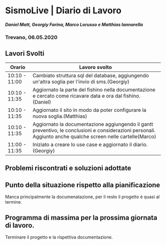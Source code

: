 # SismoLive | Diario di Lavoro
##### Daniel Matt, Georgiy Farina, Marco Lorusso e Matthias Iannarella
### Trevano,  06.05.2020

## Lavori Svolti
|Orario          |Lavoro svolto                 |
|--------------  |------------------------------|
|10:10 - 11:00    | Cambiato struttura sql del database, aggiungendo un'altra soglia per l'invio di sms.(Georgiy)|
|10:10 - 11:35    | Aggiornato la parte del fishino nella documentazione e cercato come ricavare data e ora dal fishino.(Daniel)|
|10:10 - 11:35    | Aggiornato il sito in modo da poter configurare la nuova soglia.(Matthias)|
|10:10 - 11:35    | Aggiornato la documentazione aggiungendo il gantt preventivo, le conclusioni e considerazioni personali. Aggiunto anche qualche screen nelle cartelle(Marco)|
|11:00 - 11:35    | Iniziato a creare lo use case e aggiornato il diario.(Georgiy)|


##  Problemi riscontrati e soluzioni adottate

##  Punto della situazione rispetto alla pianificazione
Manca principalmente la documenatazione, per il resto il progetto è quasi al termine.

## Programma di massima per la prossima giornata di lavoro.
Terminare il progetto e la rispettiva documentazione.
